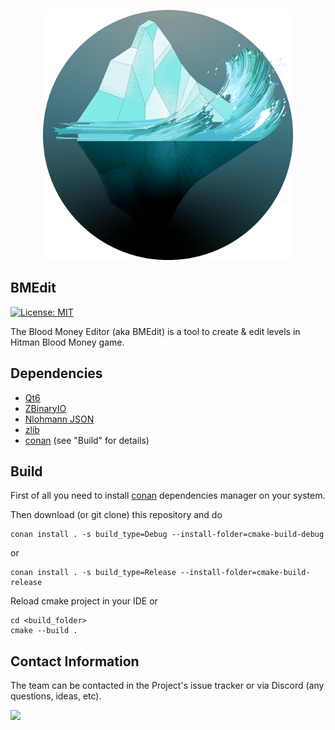 <p align="center">
	<img width="400" height="400" src=".github/logo.png">
</p>

BMEdit
------

[![License: MIT](https://img.shields.io/badge/License-MIT-yellow.svg)](https://opensource.org/licenses/MIT)

The Blood Money Editor (aka BMEdit) is a tool to create & edit levels in Hitman Blood Money game.

Dependencies
------------

 * [Qt6](https://qt.io)
 * [ZBinaryIO](https://github.com/pawREP/ZBinaryIO)
 * [Nlohmann JSON](https://github.com/nlohmann/json)
 * [zlib](https://github.com/madler/zlib)
 * [conan](https://conan.io) (see "Build" for details)

Build
-----

First of all you need to install [conan](https://conan.io) dependencies manager on your system.

Then download (or git clone) this repository and do
```
conan install . -s build_type=Debug --install-folder=cmake-build-debug
```
or
```
conan install . -s build_type=Release --install-folder=cmake-build-release
```

Reload cmake project in your IDE or 
```
cd <build_folder>
cmake --build .
```

Contact Information
-------------------

The team can be contacted in the Project's issue tracker or via Discord (any questions, ideas, etc).

<a href="https://discord.gg/V5grGRw">
	<img src="https://img.shields.io/badge/discord-join-7289DA.svg?logo=discord&longCache=true&style=flat" />
</a>